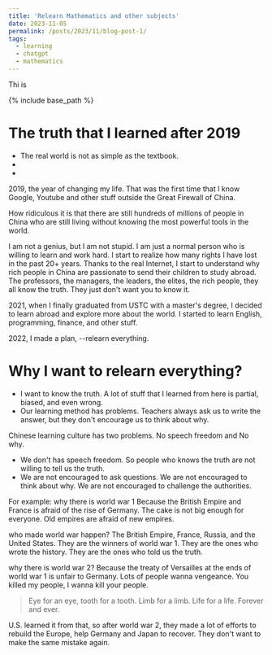 ```yaml
---
title: 'Relearn Mathematics and other subjects'
date: 2023-11-05
permalink: /posts/2023/11/blog-post-1/
tags:
  - learning
  - chatgpt
  - mathematics
---
```


Thi is 

{% include base_path %}

The truth that I learned after 2019
======
* The real world is not as simple as the textbook.
* 
* 
2019, the year of changing my life. That was the first time that I know Google, Youtube and other stuff outside the Great Firewall of China.

How ridiculous it is that there are still hundreds of millions of people in China who are still living without knowing the most powerful tools in the world.

I am not a genius, but I am not stupid. I am just a normal person who is willing to learn and work hard. I start to realize how many rights I have lost in the past 20+ years. Thanks to the real Internet, I start to understand why rich people in China are passionate to send their children to study abroad. The professors, the managers, the leaders, the elites, the rich people, they all know the truth. They just don't want you to know it.

2021, when I finally graduated from USTC with a master's degree, I decided to learn abroad and explore more about the world. I started to learn English, programming, finance, and other stuff.

2022, I made a plan,  --relearn everything.


Why I want to relearn everything?
======
* I want to know the truth. A lot of stuff that I learned from here is partial, biased, and even wrong. 
* Our learning method has problems. Teachers always ask us to write the answer, but they don't encourage us to think about why.

Chinese learning culture has two problems. No speech freedom and No why.
* We don't has speech freedom. So people who knows the truth are not willing to tell us the truth. 
* We are not encouraged to ask questions. We are not encouraged to think about why. We are not encouraged to challenge the authorities.

For example:
why there is world war 1 
Because the British Empire and France is afraid of the rise of Germany. The cake is not big enough for everyone. Old empires are afraid of new empires.

who made world war happen?
The British Empire, France, Russia, and the United States. They are the winners of world war 1. They are the ones who wrote the history. They are the ones who told us the truth.

why there is world war 2? 
Because the treaty of Versailles at the ends of world war 1
is unfair to Germany. Lots of people wanna vengeance. You killed my people, I wanna kill your people.
> Eye for an eye, tooth for a tooth. Limb for a limb. Life for a life. Forever and ever.

U.S. learned it from that, so after world war 2, they made a lot of efforts to rebuild the Europe, help Germany and Japan to recover. They don't want to make the same mistake again. 


